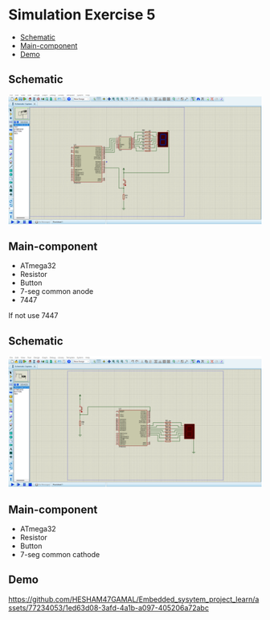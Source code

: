 # Simulation Exercise 5
- [Schematic](#Schematic)
- [Main-component](#Main-component)
- [Demo](#Demo)

## Schematic

<img src="https://github.com/HESHAM47GAMAL/Embedded_sysytem_project_learn/blob/main/Interface_P1/1.IO%20Ports/Proteus_simulation/7.Exercise5/Schematic1.png">


## Main-component

- ATmega32
- Resistor
- Button
- 7-seg common anode 
- 7447



<p> If not use 7447</p>


## Schematic

<img src="https://github.com/HESHAM47GAMAL/Embedded_sysytem_project_learn/blob/main/Interface_P1/1.IO%20Ports/Proteus_simulation/7.Exercise5/Schematic2.png">


## Main-component

- ATmega32
- Resistor
- Button
- 7-seg common cathode

## Demo

https://github.com/HESHAM47GAMAL/Embedded_sysytem_project_learn/assets/77234053/1ed63d08-3afd-4a1b-a097-405206a72abc


